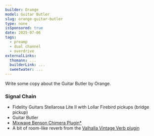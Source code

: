 ```yaml
---
builder: Orange
model: Guitar Butler
slug: orange-guitar-butler
type: none
isSponsored: true
date: 2025-07-06
tags:
  - preamp
  - dual channel
  - overdrive
externalLinks:
  thomann: ...
  builderLink: ...
  sweetwater: ...
---
```


Write some copy about the Guitar Butler by Orange.

### Signal Chain

- Fidelity Guitars Stellarosa Lite II with Lollar Firebird pickups (bridge pickup)
- Guitar Butler
- [Mixwave Benson Chimera Plugin*](https://sweetwater.sjv.io/B0N2PL)
- A bit of room-like reverb from the [Valhalla Vintage Verb plugin](https://valhalladsp.com/shop/reverb/valhalla-vintage-verb/)
